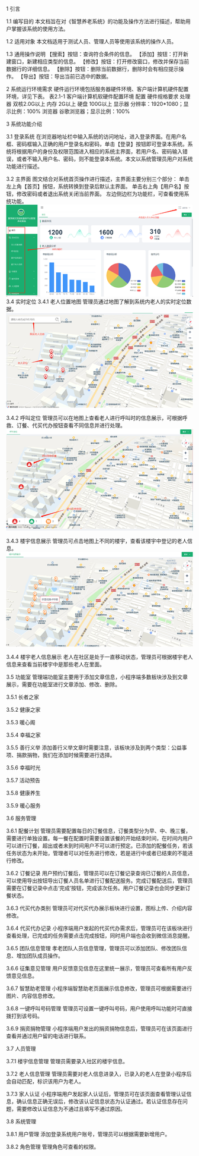 1 引言

1.1 编写目的
本文档旨在对《智慧养老系统》的功能及操作方法进行描述，帮助用户掌握该系统的使用方法。

1.2 适用对象
本文档适用于测试人员、管理人员等使用该系统的操作人员。

1.3 通用操作说明
【搜索】按钮：查询符合条件的信息。
【添加】按钮：打开新建窗口，新建相应类型的信息。
【修改】按钮：打开修改窗口，修改并保存当前数据行的详细信息。
【删除】按钮：删除当前数据行，删除时会有相应提示操作。
【导出】按钮：导出当前已选中的数据。

2 系统运行环境需求
硬件运行环境包括服务器硬件环境、客户端计算机硬件配置环境，详见下表。
表2.1-1 客户端计算机软硬件配置环境
配置	硬件规格要求
处理器	双核2.0G以上
内存	2G以上
硬盘	100G以上
显示器	分辨率：1920*1080；显示比例：100%
浏览器	谷歌浏览器；显示比例：100%

3 系统功能介绍

3.1 登录系统
在浏览器地址栏中输入系统的访问地址，进入登录界面。在用户名框、密码框输入正确的用户登录名和密码，单击【登录】按钮即可登录本系统。系统将根据用户的身份及权限范围进入相应的系统主界面，若用户名、密码输入错误，或者不输入用户名、密码，则不能登录本系统。本文以系统管理员用户对系统功能进行描述。

3.2 主界面 
图文结合对系统首页操作进行描述，主界面主要分别三个部分：
单击左上角【首页】按钮，系统转换到登录后默认主界面。
单击右上角【用户名】按钮，修改密码或者退出系统关闭当前界面。
左边侧边栏为功能栏，可查看使用系统功能。
 ![输入图片说明](img/image.png)
3.4 实时定位
3.4.1 老人位置地图
管理员通过地图了解到系统内老人的实时定位数据。
 ![输入图片说明](img/image1.png)
 
3.4.2 呼叫定位
管理员可以在地图上查看老人进行呼叫时的信息展示，可根据呼救、订餐、代买代办按钮查看不同信息并进行处理。
 ![输入图片说明](img/image2.png)
 
3.4.3 楼宇信息展示
管理员可点击地图上不同的楼宇，查看该楼宇中登记的老人信息。
 ![输入图片说明](img/image3.png)
 
3.4.4 楼宇老人信息展示
老人在社区是处于一直移动状态，管理员可根据楼宇老人信息来查看当前楼宇中是那些老人在里面。
 
3.5 功能室
管理端功能室主要用于添加文章信息，小程序端多数板块涉及到文章展示，需要在功能室进行文章添加、修改、删除。
 
3.5.1 长者之家
 
 
3.5.2 健康之家
 
 
3.5.3 暖心阁
 
 
3.5.4 幸福之家
 
 
3.5.5 善行义举
添加善行义举文章时需要注意，该板块涉及到两个类型：公益事项、捐款捐物，我们在添加时候需要进行选择。
 
 
3.5.6 幸福时光
 
 
3.5.7 活动预告
 
 
3.5.8 健康养生
 
 
3.5.9 暖心服务
 
 

3.6 服务管理

3.6.1 配餐计划
管理员需要配置每日的订餐信息，订餐类型分为早、中、晚三餐，需要进行单独设置。每一餐在配置时需要设置该餐的开始结束时间，在时间内用户可以进行订餐，超出或者未到时间用户不可以进行预定。已添加的配餐任务，若该任务状态为未开始，管理者可以对任务进行修改，若是进行中或者已结束的不能进行修改。
 
 
3.6.2 订餐记录
用户预约订餐后，管理员可以在订餐记录查询已订餐的人员信息，可以使用导出按钮导出订餐人员名单进行订餐配送服务。完成订餐配送后，管理员需要在订餐记录中点击‘完成’按钮，完成该次任务。用户订餐记录也会同步更新订餐状态。
 
3.6.3 代买代办类别
管理员可对代买代办展示板块进行设置，图标上传、介绍内容修改。
 
3.6.4 代买代办记录
小程序端用户发起的代买代办需求后，管理员可在该板块进行查看处理，已完成的任务需要点击完成按钮，同时用户端也会收到微信消息提醒。
 
3.6.5 团队信息管理
孝老团队人员信息管理，管理员可以添加团队、修改团队信息、增加团队成员操作。
 
 
 
 
 
3.6.6 征集意见管理
用户反馈意见信息在这里统一展示，管理员可查看所有用户反馈意见信息。
 
3.6.7 智慧助老管理
小程序端智慧助老页面展示信息修改，管理员可根据需要进行图片、内容信息修改。
 
3.6.8 一键呼叫号码管理
管理员可设置一键呼叫号码，用户使用呼叫功能时可直接拨打到该号码。
 
3.6.9 捐资捐物管理
小程序端用户发出的捐资捐物信息后，管理员可在该页面进行查看并通过用户留的电话进行联系。
 
3.7 人员管理

3.7.1 楼宇信息管理
管理员需要录入社区的楼宇信息。
 
 
3.7.2 老人信息管理
管理员需要对老人信息进录入，已录入的老人在登录小程序后会自动匹配，标识该用户为老人。
 
 
3.7.3 家人认证
小程序端用户发起家人认证后，管理员可在该页面查看管理认证信息，确认信息正确无误后，修改该认证信息状态为认证通过。若认证信息存在问题，需要修改认证信息为不通过且填写不通过原因。
 
 
3.8 系统管理

3.8.1 用户管理
添加登录系统用户账号，管理员可以根据需要新增用户。
 
 
3.8.2 角色管理
管理角色可查看的权限。
 
